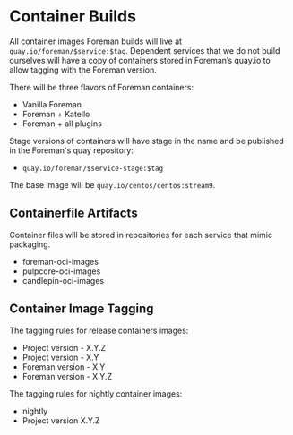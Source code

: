 # Container Builds

All container images Foreman builds will live at `quay.io/foreman/$service:$tag`.
Dependent services that we do not build ourselves will have a copy of containers stored in Foreman’s quay.io to allow tagging with the Foreman version.

There will be three flavors of Foreman containers:

  * Vanilla Foreman
  * Foreman + Katello
  * Foreman + all plugins

Stage versions of containers will have stage in the name and be published in the Foreman's quay repository:

  * `quay.io/foreman/$service-stage:$tag`

The base image will be `quay.io/centos/centos:stream9`.

## Containerfile Artifacts

Container files will be stored in repositories for each service that mimic packaging.

  * foreman-oci-images
  * pulpcore-oci-images
  * candlepin-oci-images

## Container Image Tagging

The tagging rules for release containers images:

  * Project version - X.Y.Z
  * Project version - X.Y
  * Foreman version - X.Y
  * Foreman version - X.Y.Z

The tagging rules for nightly container images:

  * nightly
  * Project version X.Y.Z

